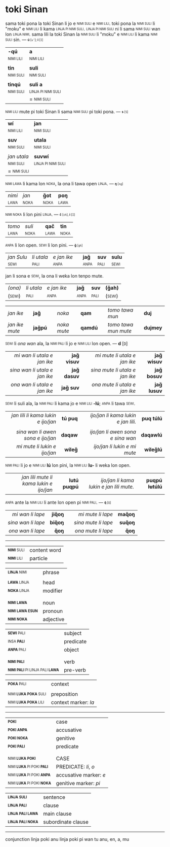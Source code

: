 # toki Sinan

sama toki pona la toki Sinan li jo e <sub><sup>NIMI SULI</sup></sub> e <sub><sup>NIMI LILI</sup></sub>.
toki pona la <sub><sup>NIMI SULI</sup></sub> li "moku" e <sub><sup>NIMI LILI</sup></sub> li kama <sub><sup>LINJA PI NIMI SULI</sup></sub>.
<sub><sup>LINJA PI NIMI SULI</sup></sub> ni li sama <sub><sup>NIMI SULI</sup></sub> wan lon <sub><sup>LINJA NIMI</sup></sub>.
sama lili la toki Sinan la <sub><sup>NIMI SULI</sup></sub> li "moku" e <sub><sup>NIMI LILI</sup></sub> li kama <sub><sup>NIMI SULI</sup></sub> sin. — <sub><sup>**ú** [`u'`]; **i** [`I`]</sup></sub>

| | |
|-|-|
| **-qú**                  | **a**                             |
| <sub><sup>NIMI LILI</sup></sub> | <sub><sup>NIMI LILI</sup></sub>          |
| | |
| **tin**                  | **suli**                          |
| <sub><sup>NIMI SULI</sup></sub> | <sub><sup>NIMI SULI</sup></sub>          |
| | |
| **tinqú**                | **suli a**                        |
| <sub><sup>NIMI SULI</sup></sub> | <sub><sup>LINJA PI NIMI SULI</sup></sub> |
|                          | = <sub><sup>NIMI SULI</sup></sub>        |

<sub><sup>NIMI LILI</sup></sub> mute pi toki Sinan li sama <sub><sup>NIMI SULI</sup></sub> pi toki pona. — <sub><sup>**s** [`S`]</sup></sub>

| | |
|-|-|
| **wí**                   | **jan**                           |
| <sub><sup>NIMI LILI</sup></sub> | <sub><sup>NIMI SULI</sup></sub>          |
| | |
| **suv**                  | **utala**                         |
| <sub><sup>NIMI SULI</sup></sub> | <sub><sup>NIMI SULI</sup></sub>          |
| | |
| *jan utala*                       | **suvwí**                                |
| <sub><sup>NIMI SULI</sup></sub>   | <sub><sup>LINJA PI NIMI SULI</sup></sub> |
| = <sub><sup>NIMI SULI</sup></sub> |                                          |

<!-- TODO format -->

<sub><sup>NIMI LAWA</sup></sub> li kama lon <sub><sup>NOKA</sup></sub>, la ona li tawa open <sub><sup>LINJA</sup></sub>. — <sub><sup>**ŋ** [`ng`]</sup></sub>

| | | | | |
|-|-|-|-|-|
| *nimi* | *jan* | | **ǧot** | **poŋ** |
| <sub><sup>LAWA</sup></sub> | <sub><sup>NOKA</sup></sub> | | <sub><sup>NOKA</sup></sub> | <sub><sup>LAWA</sup></sub> |

<sub><sup>NIMI NOKA</sup></sub> li lon pini <sub><sup>LINJA</sup></sub>. — <sub><sup>**č** [`ch`], **i** [`I`]</sup></sub>

| | | | | |
|-|-|-|-|-|
| *tomo* | *suli* | | **qač** | **tin** |
| <sub><sup>LAWA</sup></sub> | <sub><sup>NOKA</sup></sub> | | <sub><sup>LAWA</sup></sub> | <sub><sup>NOKA</sup></sub> |

<sub><sup>ANPA</sup></sub> li lon open. <sub><sup>SEWI</sup></sub> li lon pini. — <sub><sup>**ǧ** [`gh`]</sup></sub>

| | | | | | | |
|-|-|-|-|-|-|-|
| *jan Sulu* | *li utala* | *e jan ike* | | **jaǧ** | **suv** | **sulu** |
| <sub><sup>SEWI</sup></sub> | <sub><sup>PALI</sup></sub> | <sub><sup>ANPA</sup></sub> | | <sub><sup>ANPA</sup></sub> | <sub><sup>PALI</sup></sub> | <sub><sup>SEWI</sup></sub> |

jan li sona e <sub><sup>SEWI</sup></sub>, la ona li weka lon tenpo mute.

| | | | | | | |
|-|-|-|-|-|-|-|
| *(ona)* | *li utala* | *e jan ike* | | **jaǧ** | **suv** | **(ǧah)** |
| (<sub><sup>SEWI</sup></sub>) | <sub><sup>PALI</sup></sub> | <sub><sup>ANPA</sup></sub> | | <sub><sup>ANPA</sup></sub> | <sub><sup>PALI</sup></sub> | (<sub><sup>SEWI</sup></sub>) |

<!-- TODO plural -->


| | | | | | | | |
|-|-|-|-|-|-|-|-|
| *jan ike*      | **jaǧ**   | | *noka*      | **qam**   | | *tomo tawa mun*      | **duj**    |
| *jan ike mute* | **jaǧpú** | | *noka mute* | **qamdú** | | *tomo tawa mun mute* | **dujmey** |

<sub><sup>SEWI</sup></sub> li *ona wan* ala, la <sub><sup>NIMI PALI</sup></sub> li jo e <sub><sup>NIMI LILI</sup></sub> lon open. — **d** [`D`]

| | | | | |
|-:|-:|-:|-:|-:|
| *mi wan li utala e jan ike*   | **jaǧ visuv** | | *mi mute li utala e jan ike*   | **jaǧ wisuv** |
| *sina wan li utala e jan ike* | **jaǧ dasuv** | | *sina mute li utala e jan ike* | **jaǧ bosuv** |
| *ona wan li utala e jan ike*  | **jaǧ suv**   | | *ona mute li utala e jan ike*  | **jaǧ lusuv** |

<sub><sup>SEWI</sup></sub> li suli ala, la <sub><sup>NIMI PALI</sup></sub> li kama jo e <sub><sup>NIMI LILI</sup></sub> **-lú**; <sub><sup>ANPA</sup></sub> li tawa <sub><sup>SEWI</sup></sub>.

| | | | | |
|-:|-:|-:|-:|-:|
| *jan lili li kama lukin e ijo/jan* | **tú puq** | | *ijo/jan li kama lukin e jan lili.* | **puq túlú** |
| | | | | |
| *sina wan li awen sona e ijo/jan*  | **daqaw**  | | *ijo/jan li awen sona e sina wan*   | **daqawlú**  |
| *mi mute li lukin e ijo/jan*       | **wileǧ**  | | *ijo/jan li lukin e mi mute*        | **wileǧlú**  |

<sub><sup>NIMI PALI</sup></sub> li jo e <sub><sup>NIMI LILI</sup></sub> **lú** lon pini, la <sub><sup>NIMI LILI</sup></sub> **lu-** li weka lon open.

| | | | | |
|-:|-:|-:|-:|-:|
| *jan lili mute li kama lukin e ijo/jan* | **lutú puqpú** | | *ijo/jan li kama lukin e jan lili mute.* | **puqpú ~~lu~~túlú** |

<sub><sup>ANPA</sup></sub> ante la <sub><sup>NIMI LILI</sup></sub> li ante lon open pi <sub><sup>NIMI PALI</sup></sub>. — <sub><sup>**q̌** [`Q`]</sup></sub>

| | | | | |
|-:|-:|-:|-:|-:|
| *mi wan li lape*     | **jiq̌oŋ** | | *mi mute li lape*    | **maq̌oŋ** |
| *sina wan li lape*   | **biq̌oŋ** | | *sina mute li lape*  | **suq̌oŋ** |
| *ona wan li lape*    | **q̌oŋ**   | | *ona mute li lape*   | **q̌oŋ**   |

---

| | |
|-|-|
| <sub><sup>**NIMI** SULI</sup></sub> | content word |
| <sub><sup>**NIMI** LILI</sup></sub> | particle     |

| | |
|-|-|
| <sub><sup>**LINJA** NIMI</sup></sub> | phrase   |
| | |
| <sub><sup>**LAWA** LINJA</sup></sub> | head     |
| <sub><sup>**NOKA** LINJA</sup></sub> | modifier |
| | |
| | |
| <sub><sup>**NIMI LAWA**</sup></sub>          | noun      |
| <sub><sup>**NIMI LAWA ESUN**</sup></sub>     | pronoun   |
| <sub><sup>**NIMI NOKA**</sup></sub>          | adjective |

| | |
|-|-|
| <sub><sup>**SEWI** PALI</sup></sub> | subject   |
| <sub><sup>INSA **PALI**</sup></sub> | predicate |
| <sub><sup>**ANPA** PALI</sup></sub> | object    |
| | |
| | |
| <sub><sup>**NIMI PALI**</sup></sub>                        | verb     |
| <sub><sup>**NIMI PALI** PI LINJA PALI **LAWA**</sup></sub> | pre-verb |

| | |
|-|-|
| <sub><sup>**POKA** PALI</sup></sub>      | context              |
| | |
| <sub><sup>NIMI **LUKA POKA** SULI</sup></sub> | preposition          |
| <sub><sup>NIMI **LUKA POKA** LILI</sup></sub> | context marker: *la* |

---

| | |
|-|-|
| <sub><sup>**POKI**</sup></sub>            | case           |
| <sub><sup>**POKI ANPA**</sup></sub>       | accusative     |
| <sub><sup>**POKI NOKA**</sup></sub>       | genitive       |
| <sub><sup>**POKI PALI**</sup></sub>       | predicate      |
| | |
| | |
| <sub><sup>NIMI **LUKA POKI**</sup></sub>             | CASE             |
| <sub><sup>NIMI **LUKA** PI POKI **PALI**</sup></sub> | PREDICATE: *li*, *o*  |
| <sub><sup>NIMI **LUKA** PI POKI **ANPA**</sup></sub> | accusative marker: *e*  |
| <sub><sup>NIMI **LUKA** PI POKI **NOKA**</sup></sub> | genitive marker: *pi*   |

| | |
|-|-|
| <sub><sup>**LINJA SULI**</sup></sub>      | sentence           |
| <sub><sup>**LINJA PALI**</sup></sub>      | clause             |
| <sub><sup>**LINJA PALI LAWA**</sup></sub> | main clause        |
| <sub><sup>**LINJA PALI NOKA**</sup></sub> | subordinate clause |

---

conjunction linja poki
anu linja poki pi wan tu
anu, en, a, mu

